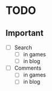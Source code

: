 # TODO

## Important

- [ ] Search
  - [ ] in games
  - [ ] in blog
- [ ] Comments
  - [ ] in games
  - [ ] in blog
